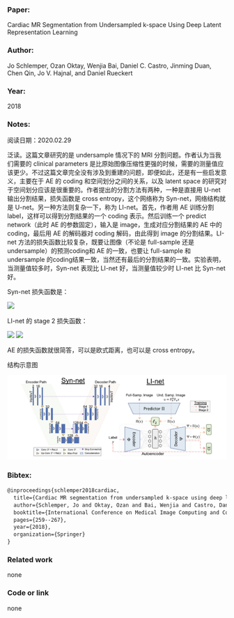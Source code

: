### Paper:

Cardiac MR Segmentation from Undersampled k-space Using Deep Latent Representation Learning

### Author:

Jo Schlemper, Ozan Oktay, Wenjia Bai, Daniel C. Castro, Jinming Duan, Chen Qin, Jo V. Hajnal, and Daniel Rueckert

### Year:

2018

### Notes:

阅读日期：2020.02.29

泛读。这篇文章研究的是 undersample 情况下的 MRI 分割问题。作者认为当我们需要的 clinical parameters 是比原始图像压缩性更强的时候，需要的测量值应该更少。不过这篇文章完全没有涉及到重建的问题，即便如此，还是有一些启发意义，主要在于 AE 的 coding 和空间划分之间的关系，以及 latent space 的研究对于空间划分应该是很重要的。作者提出的分割方法有两种，一种是直接用 U-net 输出分割结果，损失函数是 cross entropy，这个网络称为 Syn-net，网络结构就是 U-net。另一种方法则复杂一下，称为 LI-net。首先，作者用 AE 训练分割 label，这样可以得到分割结果的一个 coding 表示。然后训练一个 predict network（此时 AE 的参数固定），输入是 image，生成对应分割结果的 AE 中的 coding，最后用 AE 的解码器对 coding 解码，由此得到 image 的分割结果。LI-net 方法的损失函数比较复杂，既要让图像（不论是 full-sample 还是 undersample）的预测coding和 AE 的一致，也要让 full-sample 和 undersample 的coding结果一致，当然还有最后的分割结果的一致。实验表明，当测量值较多时，Syn-net 表现比 LI-net 好，当测量值较少时 LI-net 比 Syn-net 好。

Syn-net 损失函数是：

<img src="http://latex.codecogs.com/svg.latex? \mathcal{L}(\theta)=\sum_{(x, y) \in \mathcal{D}} \mathbb{E}_{u \sim r}\left[\sum_{i \in S} p\left(y_{i} | x_{i}\right) \log q\left(y_{i} | u_{i}, \theta\right)\right]">

LI-net 的 stage 2 损失函数：

<img src="http://latex.codecogs.com/svg.latex? \mathcal{L}\left(\theta_{\text {pred}}\right)=\sum_{(x, y) \in \mathcal{D}} \mathbb{E}_{u \sim r}\left[d_{\mathcal{H}}(y, u)+\lambda_{1} d_{\mathcal{H}}(y, x) +\lambda_{2}\|\Pi(x)-\Pi(u)\|_{2}+\lambda_{3} d_{\mathrm{CE}}(y, \Psi \circ \Pi(u))\right]">

<img src="http://latex.codecogs.com/svg.latex? d_{\mathcal{H}}(y, x)=\left\|\Phi\left(y ; \theta_{e n c}\right)-\Pi\left(x ; \theta_{p r e d}\right)\right\|_{2}">

AE 的损失函数就很简答，可以是欧式距离，也可以是 cross entropy。

结构示意图

<img src="https://raw.githubusercontent.com/Theodore-PKU/pictures/master/20200301204544.png"/>

### Bibtex:

```latex
@inproceedings{schlemper2018cardiac,
  title={Cardiac MR segmentation from undersampled k-space using deep latent representation learning},
  author={Schlemper, Jo and Oktay, Ozan and Bai, Wenjia and Castro, Daniel C and Duan, Jinming and Qin, Chen and Hajnal, Jo V and Rueckert, Daniel},
  booktitle={International Conference on Medical Image Computing and Computer-Assisted Intervention},
  pages={259--267},
  year={2018},
  organization={Springer}
}
```

### Related work

none

### Code or link

none